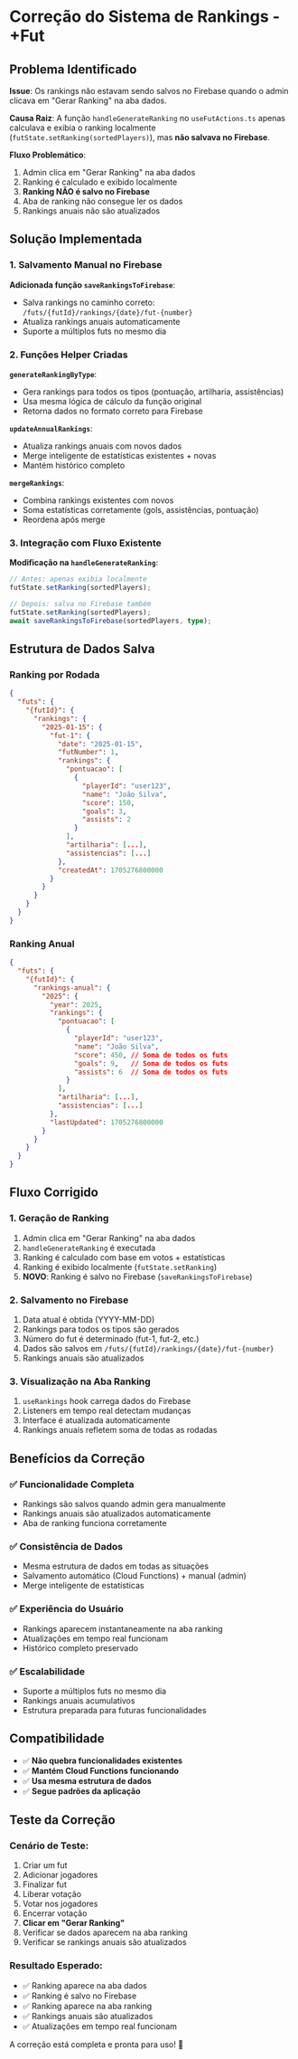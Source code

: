 # Correção do Sistema de Rankings - +Fut

## Problema Identificado

**Issue**: Os rankings não estavam sendo salvos no Firebase quando o admin clicava em "Gerar Ranking" na aba dados.

**Causa Raiz**: A função `handleGenerateRanking` no `useFutActions.ts` apenas calculava e exibia o ranking localmente (`futState.setRanking(sortedPlayers)`), mas **não salvava no Firebase**.

**Fluxo Problemático**:
1. Admin clica em "Gerar Ranking" na aba dados
2. Ranking é calculado e exibido localmente
3. **Ranking NÃO é salvo no Firebase**
4. Aba de ranking não consegue ler os dados
5. Rankings anuais não são atualizados

## Solução Implementada

### 1. Salvamento Manual no Firebase

**Adicionada função `saveRankingsToFirebase`**:
- Salva rankings no caminho correto: `/futs/{futId}/rankings/{date}/fut-{number}`
- Atualiza rankings anuais automaticamente
- Suporte a múltiplos futs no mesmo dia

### 2. Funções Helper Criadas

**`generateRankingByType`**:
- Gera rankings para todos os tipos (pontuação, artilharia, assistências)
- Usa mesma lógica de cálculo da função original
- Retorna dados no formato correto para Firebase

**`updateAnnualRankings`**:
- Atualiza rankings anuais com novos dados
- Merge inteligente de estatísticas existentes + novas
- Mantém histórico completo

**`mergeRankings`**:
- Combina rankings existentes com novos
- Soma estatísticas corretamente (gols, assistências, pontuação)
- Reordena após merge

### 3. Integração com Fluxo Existente

**Modificação na `handleGenerateRanking`**:
```typescript
// Antes: apenas exibia localmente
futState.setRanking(sortedPlayers);

// Depois: salva no Firebase também
futState.setRanking(sortedPlayers);
await saveRankingsToFirebase(sortedPlayers, type);
```

## Estrutura de Dados Salva

### Ranking por Rodada
```json
{
  "futs": {
    "{futId}": {
      "rankings": {
        "2025-01-15": {
          "fut-1": {
            "date": "2025-01-15",
            "futNumber": 1,
            "rankings": {
              "pontuacao": [
                {
                  "playerId": "user123",
                  "name": "João Silva",
                  "score": 150,
                  "goals": 3,
                  "assists": 2
                }
              ],
              "artilharia": [...],
              "assistencias": [...]
            },
            "createdAt": 1705276800000
          }
        }
      }
    }
  }
}
```

### Ranking Anual
```json
{
  "futs": {
    "{futId}": {
      "rankings-anual": {
        "2025": {
          "year": 2025,
          "rankings": {
            "pontuacao": [
              {
                "playerId": "user123",
                "name": "João Silva",
                "score": 450, // Soma de todos os futs
                "goals": 9,   // Soma de todos os futs
                "assists": 6  // Soma de todos os futs
              }
            ],
            "artilharia": [...],
            "assistencias": [...]
          },
          "lastUpdated": 1705276800000
        }
      }
    }
  }
}
```

## Fluxo Corrigido

### 1. Geração de Ranking
1. Admin clica em "Gerar Ranking" na aba dados
2. `handleGenerateRanking` é executada
3. Ranking é calculado com base em votos + estatísticas
4. Ranking é exibido localmente (`futState.setRanking`)
5. **NOVO**: Ranking é salvo no Firebase (`saveRankingsToFirebase`)

### 2. Salvamento no Firebase
1. Data atual é obtida (YYYY-MM-DD)
2. Rankings para todos os tipos são gerados
3. Número do fut é determinado (fut-1, fut-2, etc.)
4. Dados são salvos em `/futs/{futId}/rankings/{date}/fut-{number}`
5. Rankings anuais são atualizados

### 3. Visualização na Aba Ranking
1. `useRankings` hook carrega dados do Firebase
2. Listeners em tempo real detectam mudanças
3. Interface é atualizada automaticamente
4. Rankings anuais refletem soma de todas as rodadas

## Benefícios da Correção

### ✅ **Funcionalidade Completa**
- Rankings são salvos quando admin gera manualmente
- Rankings anuais são atualizados automaticamente
- Aba de ranking funciona corretamente

### ✅ **Consistência de Dados**
- Mesma estrutura de dados em todas as situações
- Salvamento automático (Cloud Functions) + manual (admin)
- Merge inteligente de estatísticas

### ✅ **Experiência do Usuário**
- Rankings aparecem instantaneamente na aba ranking
- Atualizações em tempo real funcionam
- Histórico completo preservado

### ✅ **Escalabilidade**
- Suporte a múltiplos futs no mesmo dia
- Rankings anuais acumulativos
- Estrutura preparada para futuras funcionalidades

## Compatibilidade

- ✅ **Não quebra funcionalidades existentes**
- ✅ **Mantém Cloud Functions funcionando**
- ✅ **Usa mesma estrutura de dados**
- ✅ **Segue padrões da aplicação**

## Teste da Correção

### Cenário de Teste:
1. Criar um fut
2. Adicionar jogadores
3. Finalizar fut
4. Liberar votação
5. Votar nos jogadores
6. Encerrar votação
7. **Clicar em "Gerar Ranking"**
8. Verificar se dados aparecem na aba ranking
9. Verificar se rankings anuais são atualizados

### Resultado Esperado:
- ✅ Ranking aparece na aba dados
- ✅ Ranking é salvo no Firebase
- ✅ Ranking aparece na aba ranking
- ✅ Rankings anuais são atualizados
- ✅ Atualizações em tempo real funcionam

A correção está completa e pronta para uso! 🎉
